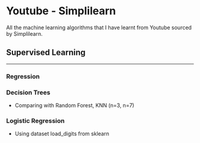# Youtube - Simplilearn
All the machine learning algorithms that I have learnt from Youtube sourced by Simplilearn.


## Supervised Learning
***

### Regression

### Decision Trees
- Comparing with Random Forest, KNN (n=3, n=7)

### Logistic Regression
- Using dataset load_digits from sklearn
